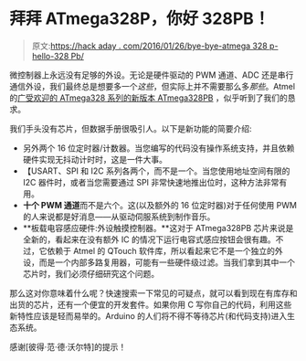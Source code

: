 # 拜拜 ATmega328P，你好 328PB！

> 原文:[https://hack aday . com/2016/01/26/bye-bye-atmega 328 p-hello-328 Pb/](https://hackaday.com/2016/01/26/bye-bye-atmega328p-hello-328pb/)

微控制器上永远没有足够的外设。无论是硬件驱动的 PWM 通道、ADC 还是串行通信外设，我们最终总是想要多一个*这些*，但实际上并不需要那么多*那些*。Atmel 的[广受欢迎的 ATmega328 系列的新版本 ATmega328PB](http://www.atmel.com/devices/atmega328pb.aspx?tab=overview) ，似乎听到了我们的恳求。

我们手头没有芯片，但数据手册很吸引人。以下是新功能的简要介绍:

*   另外两个 16 位定时器/计数器。当您编写的代码没有操作系统支持，并且依赖硬件实现无抖动计时时，这是一件大事。
*   【USART、SPI 和 I2C 系列各两个，而不是一个。当您使用地址空间有限的 I2C 器件时，或者当您需要通过 SPI 非常快速地推出位时，这种方法非常有用。
*   **十个 PWM 通道**而不是六个。这(以及额外的 16 位定时器)对于任何使用 PWM 的人来说都是好消息——从驱动伺服系统到制作音乐。
*   **板载电容感应硬件:外设触摸控制器。**这对于 ATmega328PB 芯片来说是全新的，看起来在没有额外 IC 的情况下运行电容式感应按钮会很有趣。不过，它依赖于 Atmel 的 QTouch 软件库，所以看起来它不是一个独立的外设，而是一个内部多路复用器，可能有一些硬件级过滤。当我们拿到其中一个芯片时，我们必须仔细研究这个问题。

那么这对你意味着什么呢？快速搜索一下常见的可疑点，就可以看到现在有库存和出货的芯片，还有一个便宜的开发套件。如果你用 C 写你自己的代码，利用这些新特性应该是轻而易举的。Arduino 的人们将不得不等待芯片(和代码支持)进入生态系统。

感谢[彼得·范·德·沃尔特]的提示！